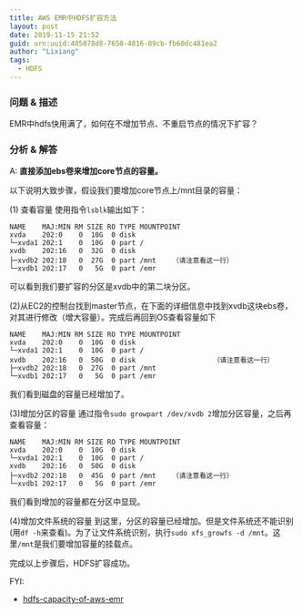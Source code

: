 ```yaml
---
title: AWS EMR中HDFS扩容方法
layout: post
date: 2019-11-15 21:52
guid: urn:uuid:485078d8-7650-4816-89cb-fb60dc481ea2
author: "Lixiang"
tags:
  - HDFS
---
```


### 问题 & 描述
EMR中hdfs快用满了，如何在不增加节点、不重启节点的情况下扩容？

### 分析 & 解答
A: **直接添加ebs卷来增加core节点的容量。**

以下说明大致步骤，假设我们要增加core节点上/mnt目录的容量：

(1) 查看容量
使用指令`lsblk`输出如下：

```
NAME    MAJ:MIN RM SIZE RO TYPE MOUNTPOINT
xvda    202:0    0  10G  0 disk
└─xvda1 202:1    0  10G  0 part /
xvdb    202:16   0  32G  0 disk
├─xvdb2 202:18   0  27G  0 part /mnt    （请注意看这一行）
└─xvdb1 202:17   0   5G  0 part /emr
```
可以看到我们要扩容的分区是xvdb中的第二块分区。

(2)从EC2的控制台找到master节点，在下面的详细信息中找到xvdb这块ebs卷，对其进行修改（增大容量）。完成后再回到OS查看容量如下

```
NAME    MAJ:MIN RM SIZE RO TYPE MOUNTPOINT
xvda    202:0    0  10G  0 disk
└─xvda1 202:1    0  10G  0 part /
xvdb    202:16   0  50G  0 disk                   （请注意看这一行）
├─xvdb2 202:18   0  27G  0 part /mnt
└─xvdb1 202:17   0   5G  0 part /emr
```
我们看到磁盘的容量已经增加了。

(3)增加分区的容量
通过指令`sudo growpart /dev/xvdb 2`增加分区容量，之后再查看容量：

```
NAME    MAJ:MIN RM SIZE RO TYPE MOUNTPOINT
xvda    202:0    0  10G  0 disk
└─xvda1 202:1    0  10G  0 part /
xvdb    202:16   0  50G  0 disk
├─xvdb2 202:18   0  45G  0 part /mnt    （请注意看这一行）
└─xvdb1 202:17   0   5G  0 part /emr
```
我们看到增加的容量都在分区中显现。

(4)增加文件系统的容量
到这里，分区的容量已经增加。但是文件系统还不能识别(用`df -h`来查看)。为了让文件系统识别，执行`sudo xfs_growfs -d /mnt`。这里`/mnt`是我们要增加容量的挂载点。

完成以上步骤后，HDFS扩容成功。

FYI:

- [hdfs-capacity-of-aws-emr](https://www.hadoopandcloud.com/aws/hdfs-capacity-of-aws-emr/)
